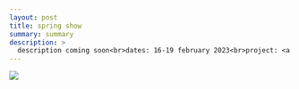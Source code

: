 ```yaml
---
layout: post
title: spring show
summary: summary
description: >
  description coming soon<br>dates: 16-19 february 2023<br>project: <a href="https://bsbiro.github.io/projects/pulpatronics" style="text-decoration:none" >pulpatronics</a>
---
```


<div class="slideshow-container">
<img src="https://bsbiro.github.io/exh9.jpg">
</div>
